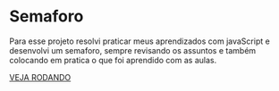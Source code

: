 # Semaforo
Para esse projeto resolvi praticar meus aprendizados com javaScript e desenvolvi um semaforo, sempre revisando os assuntos e também colocando em pratica 
o que foi aprendido com as aulas.

<a href="https://thomascsantos.github.io/Semaforo/">VEJA RODANDO</a>
